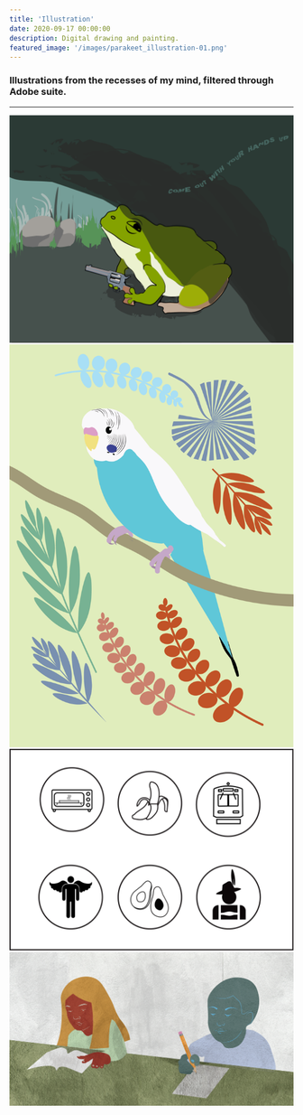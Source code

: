 ```yaml
---
title: 'Illustration'
date: 2020-09-17 00:00:00
description: Digital drawing and painting.
featured_image: '/images/parakeet_illustration-01.png'
---
```



### Illustrations from the recesses of my mind, filtered through Adobe suite.

---

<div class="gallery" data-columns="3">
	<img src="/images/handsupfrog.PNG">
	<img src="/images/parakeet_illustration-01.png">
	<img src="/images/idio_icons.png">
	<img src="/images/school_children-02.png">
</div>
